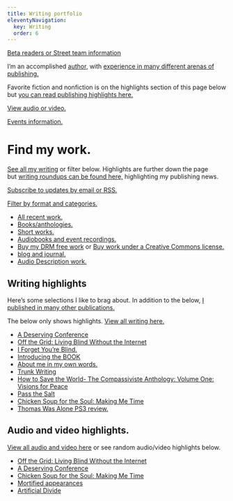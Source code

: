 ```yaml
---
title: Writing portfolio
eleventyNavigation:
  key: Writing
  order: 6
---
```


[Beta readers or Street team information](/team)

I’m an accomplished [author,](/books) with [experience in many different arenas of publishing.](/resume)

Favorite fiction and nonfiction is on the highlights section of this page below but [you can read publishing highlights here.](/posts/tags/publishing-or-writing-highlights)

[View audio or video.](/audio)

[Events information.](/events)

# Find my work.

[See all my writing](/posts/tags/writings) or filter below. Highlights are further down the page but [writing roundups can be found here,](/posts/tags/publishing-or-writing-highlights) highlighting my publishing news.

[Subscribe to updates by email or RSS.](subscribe/)

[Filter by format and categories.](archive/)

- [All recent work.](/posts)
- [Books/anthologies.](/books)
- [Short works.](/shorts)
- [Audiobooks and event recordings.](/audio)
- [Buy my DRM free work](/posts/tag/drm-free/) or [Buy work under a Creative Commons license.](/posts/tag/creative-commons/)
- [blog and journal.](/posts/tags/blog-and-journal)
- [Audio Description work.](/ad)

## Writing highlights

Here’s some selections I like to brag about. In addition to the below, [I published in many other publications.](/archive)

The below only shows highlights. [View all writing here.](/posts)

- [A Deserving Conference](/posts/6380)
- [Off the Grid: Living Blind Without the Internet](/posts/2808)
- [I Forget You’re Blind.](/posts/5677)
- [Introducing the BOOK](/posts/6514)
- [About me in my own words.](/posts/5655)
- [Trunk Writing](/posts/6625)
- [How to Save the World- The Compassiviste Anthology: Volume One: Visions for Peace](/posts/6517)
- [Pass the Salt](/posts/6522)
- [Chicken Soup for the Soul: Making Me Time](/posts/4788)
- [Thomas Was Alone PS3 review.](/posts/6642)

## Audio and video highlights.

[View all audio and video here](/audio/) or see random audio/video highlights below.

- [Off the Grid: Living Blind Without the Internet](/posts/2808)
- [A Deserving Conference](/posts/6380)
- [Chicken Soup for the Soul: Making Me Time](/posts/4788)
- [Mortified appearances](/posts/5651)
- [Artificial Divide](/posts/4305)
